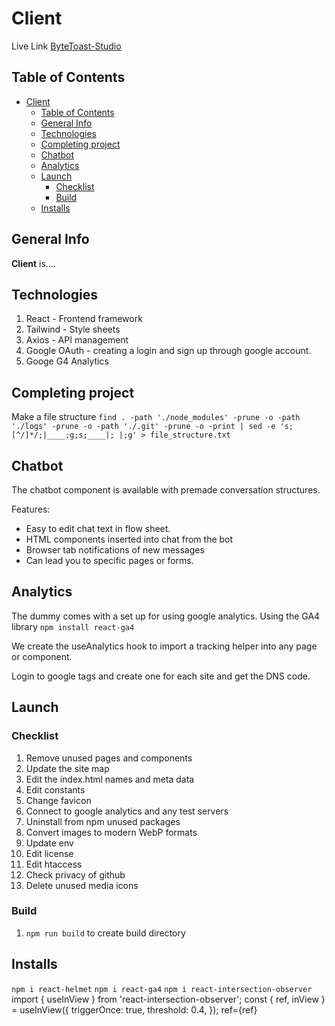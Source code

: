 # Client

Live Link [ByteToast-Studio](https://bytetoast-studio.co.uk)

## Table of Contents

- [Client](#client)
  - [Table of Contents](#table-of-contents)
  - [General Info](#general-info)
  - [Technologies](#technologies)
  - [Completing project](#completing-project)
  - [Chatbot](#chatbot)
  - [Analytics](#analytics)
  - [Launch](#launch)
    - [Checklist](#checklist)
    - [Build](#build)
  - [Installs](#installs)

## General Info

**Client** is....

## Technologies

1. React - Frontend framework
2. Tailwind - Style sheets
3. Axios - API management
4. Google OAuth - creating a login and sign up through google account.
5. Googe G4 Analytics

## Completing project

Make a file structure
`find . -path './node_modules' -prune -o -path './logs' -prune -o -path './.git' -prune -o -print | sed -e 's;[^/]*/;|____;g;s;____|; |;g' > file_structure.txt`

## Chatbot

The chatbot component is available with premade conversation structures.

Features:

- Easy to edit chat text in flow sheet.
- HTML components inserted into chat from the bot
- Browser tab notifications of new messages
- Can lead you to specific pages or forms.

## Analytics

The dummy comes with a set up for using google analytics.
Using the GA4 library `npm install react-ga4`

We create the useAnalytics hook to import a tracking helper into any page or component.

Login to google tags and create one for each site and get the DNS code.

## Launch

### Checklist

1. Remove unused pages and components
2. Update the site map
3. Edit the index.html names and meta data
4. Edit constants
5. Change favicon
6. Connect to google analytics and any test servers
7. Uninstall from npm unused packages
8. Convert images to modern WebP formats
9. Update env
10. Edit license
11. Edit htaccess
12. Check privacy of github
13. Delete unused media icons

### Build

1. `npm run build` to create build directory

## Installs

`npm i react-helmet`
`npm i react-ga4`
`npm i react-intersection-observer`
import { useInView } from 'react-intersection-observer';
const { ref, inView } = useInView({
triggerOnce: true,
threshold: 0.4,
});
ref={ref}